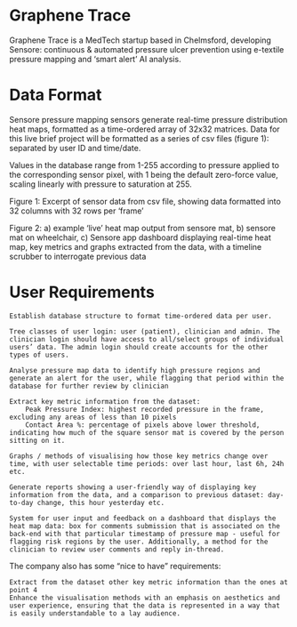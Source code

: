 # Graphene Trace

Graphene Trace is a MedTech startup based in Chelmsford, developing Sensore: continuous & automated pressure ulcer prevention using e-textile pressure mapping and ‘smart alert’ AI analysis.

# Data Format

Sensore pressure mapping sensors generate real-time pressure distribution heat maps, formatted as a time-ordered array of 32x32 matrices. Data for this live brief project will be formatted as a series of csv files (figure 1): separated by user ID and time/date.

Values in the database range from 1-255 according to pressure applied to the corresponding sensor pixel, with 1 being the default zero-force value, scaling linearly with pressure to saturation at 255.

Figure 1: Excerpt of sensor data from csv file, showing data formatted into 32 columns with 32 rows per ‘frame’

Figure 2: a) example ‘live’ heat map output from sensore mat, b) sensore mat on wheelchair, c) Sensore app dashboard displaying real-time heat map, key metrics and graphs extracted from the data, with a timeline scrubber to interrogate previous data

# User Requirements


    Establish database structure to format time-ordered data per user.

    Tree classes of user login: user (patient), clinician and admin. The clinician login should have access to all/select groups of individual users’ data. The admin login should create accounts for the other types of users.

    Analyse pressure map data to identify high pressure regions and generate an alert for the user, while flagging that period within the database for further review by clinician

    Extract key metric information from the dataset:
        Peak Pressure Index: highest recorded pressure in the frame, excluding any areas of less than 10 pixels
        Contact Area %: percentage of pixels above lower threshold, indicating how much of the square sensor mat is covered by the person sitting on it.

    Graphs / methods of visualising how those key metrics change over time, with user selectable time periods: over last hour, last 6h, 24h etc.

    Generate reports showing a user-friendly way of displaying key information from the data, and a comparison to previous dataset: day-to-day change, this hour yesterday etc.

    System for user input and feedback on a dashboard that displays the heat map data: box for comments submission that is associated on the back-end with that particular timestamp of pressure map - useful for flagging risk regions by the user. Additionally, a method for the clinician to review user comments and reply in-thread.

The company also has some “nice to have” requirements:

    Extract from the dataset other key metric information than the ones at point 4
    Enhance the visualisation methods with an emphasis on aesthetics and user experience, ensuring that the data is represented in a way that is easily understandable to a lay audience.

